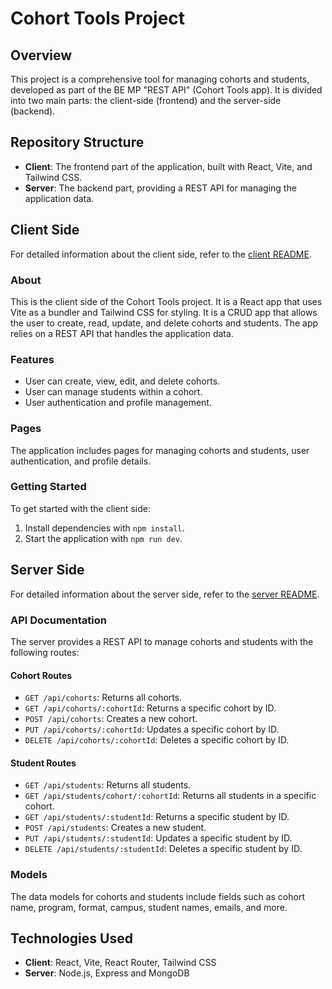 # Cohort Tools Project

## Overview
This project is a comprehensive tool for managing cohorts and students, developed as part of the BE MP "REST API" (Cohort Tools app). It is divided into two main parts: the client-side (frontend) and the server-side (backend).

## Repository Structure
- **Client**: The frontend part of the application, built with React, Vite, and Tailwind CSS.
- **Server**: The backend part, providing a REST API for managing the application data.

## Client Side
For detailed information about the client side, refer to the [client README](client/README.md).

### About
This is the client side of the Cohort Tools project. It is a React app that uses Vite as a bundler and Tailwind CSS for styling. It is a CRUD app that allows the user to create, read, update, and delete cohorts and students. The app relies on a REST API that handles the application data.

### Features
- User can create, view, edit, and delete cohorts.
- User can manage students within a cohort.
- User authentication and profile management.

### Pages
The application includes pages for managing cohorts and students, user authentication, and profile details.

### Getting Started
To get started with the client side:
1. Install dependencies with `npm install`.
2. Start the application with `npm run dev`.

## Server Side
For detailed information about the server side, refer to the [server README](server/README.md).

### API Documentation
The server provides a REST API to manage cohorts and students with the following routes:

#### Cohort Routes
- `GET /api/cohorts`: Returns all cohorts.
- `GET /api/cohorts/:cohortId`: Returns a specific cohort by ID.
- `POST /api/cohorts`: Creates a new cohort.
- `PUT /api/cohorts/:cohortId`: Updates a specific cohort by ID.
- `DELETE /api/cohorts/:cohortId`: Deletes a specific cohort by ID.

#### Student Routes
- `GET /api/students`: Returns all students.
- `GET /api/students/cohort/:cohortId`: Returns all students in a specific cohort.
- `GET /api/students/:studentId`: Returns a specific student by ID.
- `POST /api/students`: Creates a new student.
- `PUT /api/students/:studentId`: Updates a specific student by ID.
- `DELETE /api/students/:studentId`: Deletes a specific student by ID.

### Models
The data models for cohorts and students include fields such as cohort name, program, format, campus, student names, emails, and more.

## Technologies Used
- **Client**: React, Vite, React Router, Tailwind CSS
- **Server**: Node.js, Express and MongoDB
